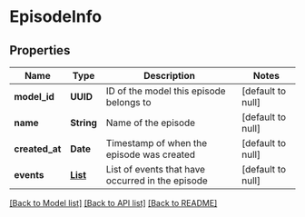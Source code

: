 # EpisodeInfo
## Properties

| Name | Type | Description | Notes |
|------------ | ------------- | ------------- | -------------|
| **model\_id** | **UUID** | ID of the model this episode belongs to | [default to null] |
| **name** | **String** | Name of the episode | [default to null] |
| **created\_at** | **Date** | Timestamp of when the episode was created | [default to null] |
| **events** | [**List**](map.md) | List of events that have occurred in the episode | [default to null] |

[[Back to Model list]](../README.md#documentation-for-models) [[Back to API list]](../README.md#documentation-for-api-endpoints) [[Back to README]](../README.md)

